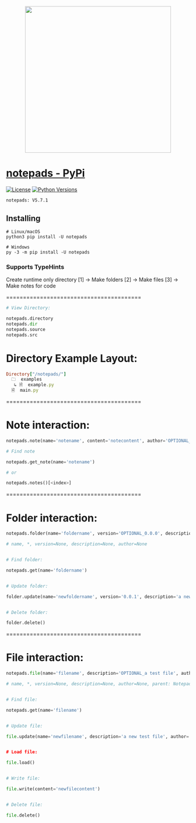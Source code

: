 <h1 align="center">
  <a href="https://pypi.org/project/notepads"><img src="https://i.ibb.co/D71Jnvz/sketch1702189741549-modified.png" width="400"></a>
</h1>


# [notepads - PyPi](https://pypi.org/project/notepads)
[![License](https://img.shields.io/badge/license-MIT-blue.svg)](https://github.com/notepads-py/notepads/blob/main/LICENSE)
[![Python Versions](https://img.shields.io/badge/python-3.7%20|%203.8%20|%203.9%20|%203.10%20|%203.11%20|%203.12%20-blue)](https://www.python.org/downloads/)

```
notepads: V5.7.1
```

## Installing
```shell
# Linux/macOS
python3 pip install -U notepads

# Windows
py -3 -m pip install -U notepads
```

### Supports TypeHints

Create runtime only directory
    [1] -> Make folders
    [2] -> Make files
    [3] -> Make notes for code

========================================

```python
# View Directory:

notepads.directory
notepads.dir
notepads.source
notepads.src
```

# Directory Example Layout:
```ruby
Directory["/notepads/"]
  🗀  examples
   ↳ 🗎  example.py
  🗎  main.py
```

========================================

# Note interaction:
```python
notepads.note(name='notename', content='notecontent', author='OPTIONAL_noteauthor')

# Find note

notepads.get_note(name='notename')

# or

notepads.notes()[<index>]
```
========================================

# Folder interaction:
```python
notepads.folder(name='foldername', version='OPTIONAL_0.0.0', description='OPTIONAL_a test folder', author='OPTIONAL_test author'))

# name, *, version=None, description=None, author=None


# Find folder:

notepads.get(name='foldername')


# Update folder:

folder.update(name='newfoldername', version='0.0.1', description='a new test folder', author='test author')


# Delete folder:

folder.delete()
```

========================================

# File interaction:
```python
notepads.file(name='filename', description='OPTIONAL_a test file', author='OPTIONAL_test author', parent='OPTIONAL_folder name')

# name, *, version=None, description=None, author=None, parent: NotepadsFolder=None


# Find file:

notepads.get(name='filename')


# Update file:

file.update(name='newfilename', description='a new test file', author='test author)


# Load file:

file.load()


# Write file:

file.write(content='newfilecontent')


# Delete file:

file.delete()
```
